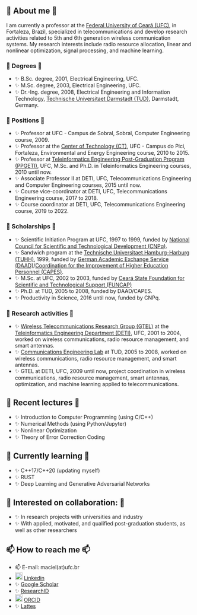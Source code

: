 <!--
**tfmaciel/tfmaciel** is a ✨ _special_ ✨ repository because its `README.md` (this file) appears on your GitHub profile.
-->

## 🔭 About me 🔭

I am currently a professor at the [Federal University of Ceará (UFC)](https://www.ufc.br/), in Fortaleza, Brazil,
specialized in telecommunications and develop research activities related to 5th and 6th generation wireless
communication systems. My research interests include radio resource allocation, linear and nonlinear optimization,
signal processing, and machine learning.
 
### 🔭 Degrees 🔭
- ✨ B.Sc. degree, 2001, Electrical Engineering, UFC.
- ✨ M.Sc. degree, 2003, Electrical Engineering, UFC.
- ✨ Dr.-Ing. degree, 2008, Electrical Engineering and Information Technology, [Technische Universitaet Darmstadt
(TUD)](https://www.tu-darmstadt.de/), Darmstadt, Germany.

### 🔭 Positions 🔭
- ✨ Professor at UFC - Campus de Sobral, Sobral, Computer Engineering course, 2009.
- ✨ Professor at the [Center of
Technology (CT)](https://ct.ufc.br/), UFC - Campus do Pici, Fortaleza, Environmental and Energy Engineering course, 2010 to 2015.
- ✨ Professor at [Teleinformatics Engineering Post-Graduation Program
(PPGETI)](https://ppgeti.ufc.br/), UFC, M.Sc. and Ph.D. in Teleinformatics Engineering courses, 2010 until now.
- ✨ Associate Professor II at DETI, UFC, Telecommunications Engineering and Computer Engineering courses, 2015 until now.
- ✨ Course vice-coordinator at DETI, UFC, Telecommunications Engineering course, 2017 to 2018.
- ✨ Course coordinator at DETI, UFC, Telecommunications Engineering course, 2019 to 2022.

### 🔭 Scholarships 🔭
- ✨ Scientific Initiation Program at UFC, 1997 to 1999, funded by [National Council for Scientific and Technological Development
(CNPq)](https://www.gov.br/cnpq/pt-br).
- ✨ Sandwich program at the [Technische Universitaet Hamburg-Harburg (TUHH)](https://www.tuhh.de/), 1999, funded by
[German Academic Exchange Service (DAAD)](https://www.daad.de/)/[Coordination for the Improvement of Higher Education
Personnel (CAPES)](https://www.gov.br/capes/pt-br).
- ✨ M.Sc. at UFC, 2002 to 2003, funded by [Ceará State Foundation for Scientific and Technological Support (FUNCAP)](https://www.funcap.ce.gov.br/)
- ✨ Ph.D. at TUD, 2005 to 2008, funded by DAAD/CAPES.
- ✨ Productivity in Science, 2016 until now, funded by CNPq.

### 🔭 Research activities 🔭
- ✨ [Wireless Telecommunications Research Group (GTEL)](https://gtel.ufc.br/) at the [Teleinformatics Engineering
Department (DETI)](https://deti.ufc.br/), UFC, 2001 to 2004, worked on wireless communications, radio resource
management, and smart antennas.
- ✨ [Communications Engineering Lab](https://www.kt.tu-darmstadt.de/fachgebiet_kt/index.en.jsp) at TUD, 2005 to 2008,
worked on wireless communications, radio resource management, and smart antennas.
- ✨ GTEL at DETI, UFC, 2009 until now, project coordination in wireless communications, radio resource
management, smart antennas, optimization, and machine learning applied to telecommunications.

## 🔭 Recent lectures 🔭
- ✨ Introduction to Computer Programming (using C/C++)
- ✨ Numerical Methods (using Python/Jupyter)
- ✨ Nonlinear Optimization
- ✨ Theory of Error Correction Coding 

## 🌱 Currently learning 🌱
- ✨ C++17/C++20 (updating myself)
- ✨ RUST
- ✨ Deep Learning and Generative Adversarial Networks

## 👯 Interested on collaboration: 👯
- ✨ In research projects with universities and industry
- ✨ With applied, motivated, and qualified post-graduation students, as well as other researchers

## 📫 How to reach me 📫
- 📫 E-mail: maciel(at)ufc.br
- <img src="https://content.linkedin.com/content/dam/me/business/en-us/amp/brand-site/v2/bg/LI-Bug.svg.original.svg" alt="Linkedin" width="20px"/> [Linkedin](https://www.linkedin.com/in/tarcisio-maciel/)
- ✨ [Google Scholar](http://scholar.google.com/citations?user=PHgTVo0AAAAJ)
- ✨ [ResearchID](https://publons.com/researcher/2586069/tarcisio-f-maciel/)
- <img src="https://orcid.org/assets/vectors/orcid.logo.icon.svg" alt="ORCID" width="20px"/> [ORCID](https://orcid.org/0000-0002-8861-1708)
- ✨ [Lattes](http://lattes.cnpq.br/2055476391340850)

<!--
- 🤔 I’m looking for help with ...
- 💬 Ask me about ...
- 📫 How to reach me: ...
- 😄 Pronouns: ...
- ⚡ Fun fact: ...
-->

<!-- Local Variables: -->
<!-- fill-column: 120 -->
<!-- End: -->
